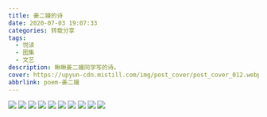 ```yaml
---
title: 姜二嫚的诗
date: 2020-07-03 19:07:33
categories: 转载分享
tags:
  - 悦读
  - 图集
  - 文艺
description: 瞅瞅姜二嫚同学写的诗。
cover: https://upyun-cdn.mistill.com/img/post_cover/post_cover_012.webp
abbrlink: poem-姜二嫚
---
```


![](https://upyun-cdn.mistill.com/img/post_img/20200703191749.png)
![](https://upyun-cdn.mistill.com/img/post_img/20200703200143.png)
![](https://upyun-cdn.mistill.com/img/post_img/20200703200157.png)
![](https://upyun-cdn.mistill.com/img/post_img/20200703200214.png)
![](https://upyun-cdn.mistill.com/img/post_img/20200703200229.png)
![](https://upyun-cdn.mistill.com/img/post_img/20200703200306.png)
![](https://upyun-cdn.mistill.com/img/post_img/20200703200339.png)
![](https://upyun-cdn.mistill.com/img/post_img/20200703200348.png)
![](https://upyun-cdn.mistill.com/img/post_img/20200703200401.png)
![](https://upyun-cdn.mistill.com/img/post_img/20200703200408.png)